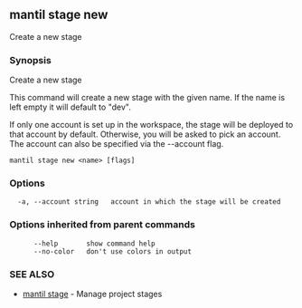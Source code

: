 ## mantil stage new

Create a new stage

### Synopsis

Create a new stage

This command will create a new stage with the given name. If the name is left empty it will default to "dev".

If only one account is set up in the workspace, the stage will be deployed to that account by default.
Otherwise, you will be asked to pick an account. The account can also be specified via the --account flag.

```
mantil stage new <name> [flags]
```

### Options

```
  -a, --account string   account in which the stage will be created
```

### Options inherited from parent commands

```
      --help       show command help
      --no-color   don't use colors in output
```

### SEE ALSO

* [mantil stage](mantil_stage.md)	 - Manage project stages

